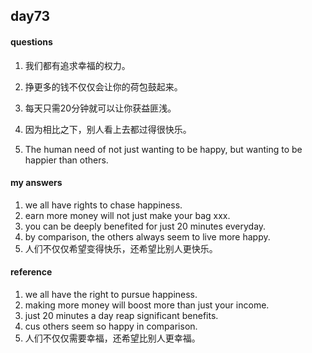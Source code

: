 ## day73

#### questions

1.   我们都有追求幸福的权力。

2.   挣更多的钱不仅仅会让你的荷包鼓起来。

3.   每天只需20分钟就可以让你获益匪浅。

4.   因为相比之下，别人看上去都过得很快乐。

5.   The human need of not just wanting to be happy, but wanting to be happier than others.

#### my answers

1. we all have rights to chase happiness.
2. earn more money will not just make your bag xxx.
3. you can be deeply benefited for just 20 minutes everyday.
4. by comparison, the others always seem to live more happy.
5. 人们不仅仅希望变得快乐，还希望比别人更快乐。

#### reference

1. we all have the right to pursue happiness.
2. making more money will boost more than just your income.
3. just 20 minutes a day reap significant benefits.
4. cus others seem so happy in comparison.
5. 人们不仅仅需要幸福，还希望比别人更幸福。 

